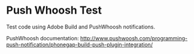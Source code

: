 Push Whoosh Test
==============
Test code using Adobe Build and PushWhoosh notifications.

PushWhoosh documentation: http://www.pushwoosh.com/programming-push-notification/phonegap-build-push-plugin-integration/
